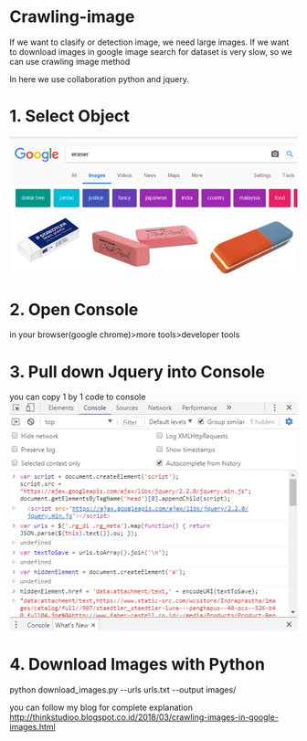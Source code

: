 # Crawling-image
If we want to clasify or detection image, we need large images. If we want to download images in google image search for dataset is very slow, so we can use crawling image method

In here we use collaboration python and jquery.

# 1. Select Object 
![alt text](https://github.com/pujoseno/Crawling-image/blob/master/eraser.PNG)

# 2. Open Console
in your browser(google chrome)>more tools>developer tools

# 3. Pull down Jquery into Console
you can copy 1 by 1 code to console
![alt text](https://github.com/pujoseno/Crawling-image/blob/master/15.PNG)

# 4. Download Images with Python
python download_images.py --urls urls.txt --output images/

you can follow my blog for complete explanation http://thinkstudioo.blogspot.co.id/2018/03/crawling-images-in-google-images.html
